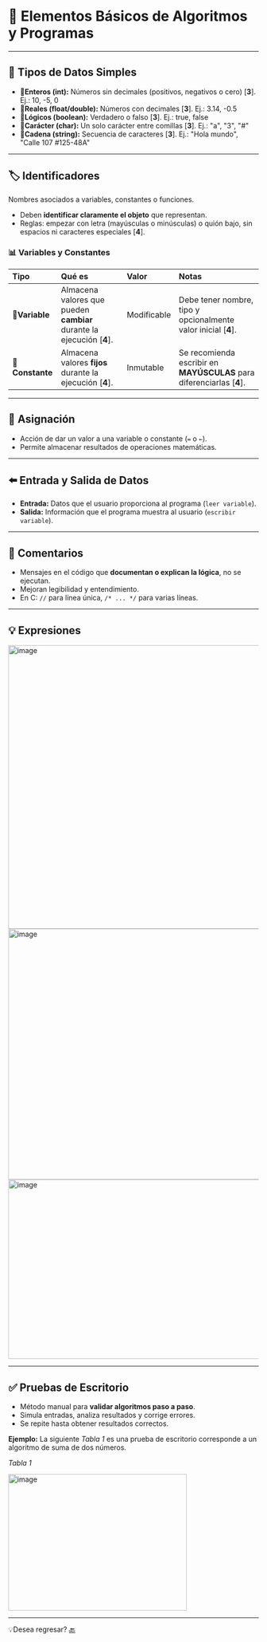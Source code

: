 # 📒 Elementos Básicos de Algoritmos y Programas

---

## 🧮 Tipos de Datos Simples
- **📍Enteros (int):** Números sin decimales (positivos, negativos o cero) [**3**]. Ej.: 10, -5, 0   
- **📍Reales (float/double):** Números con decimales [**3**]. Ej.: 3.14, -0.5  
- **📍Lógicos (boolean):** Verdadero o falso [**3**]. Ej.: true, false   
- **📍Carácter (char):** Un solo carácter entre comillas [**3**]. Ej.: "a", "3", "#"
- **📍Cadena (string):** Secuencia de caracteres [**3**]. Ej.: "Hola mundo", "Calle 107 #125-48A" 

---

## 🏷️ Identificadores
Nombres asociados a variables, constantes o funciones.  
- Deben **identificar claramente el objeto** que representan.  
- Reglas: empezar con letra (mayúsculas o minúsculas) o quión bajo, sin espacios ni caracteres especiales [**4**].

### 📊 Variables y Constantes

| Tipo | Qué es | Valor | Notas |
|:-----|:-------|:-----|:-----|
| **📘Variable** | Almacena valores que pueden **cambiar** durante la ejecución [**4**]. | Modificable | Debe tener nombre, tipo y opcionalmente valor inicial [**4**]. |
| **📗Constante** | Almacena valores **fijos** durante la ejecución [**4**]. | Inmutable | Se recomienda escribir en **MAYÚSCULAS** para diferenciarlas [**4**]. |

---

## 🔄 Asignación
- Acción de dar un valor a una variable o constante (`=` o `←`).  
- Permite almacenar resultados de operaciones matemáticas.

---

## ⬅️ Entrada y Salida de Datos
- **Entrada:** Datos que el usuario proporciona al programa (`leer variable`).  
- **Salida:** Información que el programa muestra al usuario (`escribir variable`).

---

## 📝 Comentarios
- Mensajes en el código que **documentan o explican la lógica**, no se ejecutan.  
- Mejoran legibilidad y entendimiento.  
- En C: `//` para línea única, `/* ... */` para varias líneas.

---

## 💡 Expresiones
<img width="1618" height="569" alt="image" src="https://github.com/user-attachments/assets/9d09562b-9a42-4763-a4db-29458dfc0684" />
<img width="1673" height="503" alt="image" src="https://github.com/user-attachments/assets/4cc1fdb6-a021-4192-a5ef-5cff4e9bef83" />
<img width="1784" height="360" alt="image" src="https://github.com/user-attachments/assets/638f1871-bf22-4d3d-99f5-66e3202f5988" />

---

## ✅ Pruebas de Escritorio
- Método manual para **validar algoritmos paso a paso**.  
- Simula entradas, analiza resultados y corrige errores.  
- Se repite hasta obtener resultados correctos.

**Ejemplo:** La siguiente *Tabla 1* es una prueba de escritorio corresponde a un algoritmo de suma de dos números.

*Tabla 1*

 <img width="359" height="274" alt="image" src="https://github.com/user-attachments/assets/f80a377d-449d-474d-b154-34398645c97c" />
 
 ---
 
💡Desea regresar? [🔙](Tema1.md)

